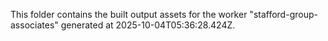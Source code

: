 This folder contains the built output assets for the worker "stafford-group-associates" generated at 2025-10-04T05:36:28.424Z.